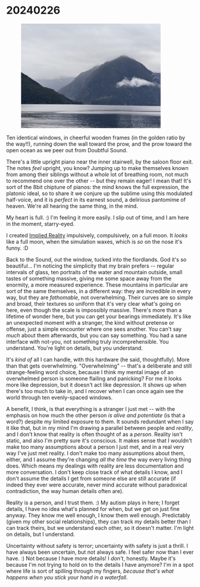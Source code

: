 # 20240226

<figure><img src="../../.gitbook/assets/IMG_6138.jpeg" alt="" width="375"><figcaption></figcaption></figure>

Ten identical windows, in cheerful wooden frames (in the golden ratio by the way!!), running down the wall toward the prow, and the prow toward the open ocean as we peer out from Doubtful Sound.

There's a little upright piano near the inner stairwell, by the saloon floor exit. The notes _feel_ upright, you know? Jumping up to make themselves known from among their siblings without a _whole_ lot of breathing room, not much to recommend one over the other -- but they remain eager! I mean that! It's sort of the 8bit chiptune of pianos: the mind knows the full expression, the platonic ideal, so to share it we conjure up the sublime using this modulated half-voice, and it is _perfect_ in its earnest sound, a delirious pantomime of heaven. We're all hearing the same thing, in the mind.

My heart is full. :) I'm feeling it more easily. I slip out of time, and I am here in the moment, starry-eyed.

I created [Implied Reality](https://impliedreality.com/) impulsively, compulsively, on a full moon. It _looks_ like a full moon, when the simulation waxes, which is _so_ on the nose it's funny. :D

Back to the Sound, out the window, tucked into the fiordlands. God it's so beautiful... I'm noticing the simplicity that my brain prefers -- regular intervals of glass, ten portraits of the water and mountain outside, small tastes of something massive, giving me some space away from the enormity, a more measured experience. These mountains in particular are sort of the same themselves, in a different way: they are incredible in every way, but they are _fathomable_, not overwhelming. Their curves are so simple and broad, their textures so uniform that it's very clear what's going on here, even though the scale is impossibly massive. There's more than a lifetime of wonder here, but you can get your bearings immediately. It's like an unexpected moment with a stranger, the kind without pretense or offense, just a simple encounter where one sees another. You can't say _much_ about them afterwards, but you can say something. You had a sane interface with not-you, not something truly incomprehensible. You understand. You're light on details, but you understand.

It's _kind of_ all I can handle, with this hardware (he said, thoughtfully). More than that gets overwhelming. "Overwhelming" -- that's a deliberate and still strange-feeling word choice, because I think my mental image of an overwhelmed person is someone flailing and panicking? For me it looks more like depression, but it doesn't act like depression. It shows up when there's too much to take in, and I recover when I can once again see the world through ten evenly-spaced windows.

A benefit, I think, is that everything is a stranger I just met -- with the emphasis on how much the other person _is alive and potentiate_ (is that a word?) despite my limited exposure to them. It sounds redundant when I say it like that, but in my mind I'm drawing a parallel between people and _reality_, and I don't know that reality is often thought of as a _person_. Reality isn't static, and also I'm pretty sure it's conscious. It makes sense that I wouldn't make too many assumptions about a person I just met, and in a real very way I've just met reality. I don't make too many assumptions about them, either, and I assume they're changing _all the time_ the way every living thing does. Which means my dealings with reality are less documentation and more conversation. I don't keep close track of what details I know, and I don't assume the details I get from someone else are still accurate (if indeed they ever were accurate, never mind accurate without paradoxical contradiction, the way human details often are).

Reality is a person, and I trust them. :) My autism plays in here; I forget details, I have no idea what's planned for when, but we get on just fine anyway. They know me well enough, I know them well enough. Predictably (given my other social relationships), they can track my details better than I can track theirs, but we understand each other, so it doesn't matter. I'm light on details, but I understand.

Uncertainty without safety is terror; uncertainty with safety is just a thrill. I have always been uncertain, but not always safe. I feel safer now than I ever have. :) Not because I have more details! I _don't_, honestly. Maybe it's because I'm not trying to hold on to the details I have anymore? I'm in a spot where life is sort of spilling through my fingers, _because that's what happens when you stick your hand in a waterfall_.
